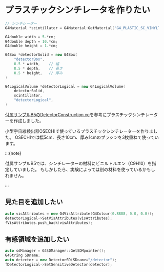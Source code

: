 # プラスチックシンチレータを作りたい

```cpp
// シンチレーター
G4Material *scintillator = G4Material:GetMaterial("G4_PLASTIC_SC_VINYLTOLUEN");

G4double width = 5.*cm;
G4double depth = 10.*cm;
G4double height = 1.*cm;

G4Box *detectorSolid = new G4Box(
    "detectorBox",
    0.5 * width,    // 幅
    0.5 * depth,    // 長さ
    0.5 * height,   // 厚み
)

G4LogicalVolume *detectorLogical = new G4LogicalVolume(
    detectorSolid,
    scintillator,
    "detectorLogical",
)
```

[付属サンプルB5のDetectorConstruction.cc](https://github.com/Geant4/geant4/blob/master/examples/basic/B5/src/DetectorConstruction.cc)を参考にプラスチックシンチレーターを作成しました。

小型宇宙線検出器OSECHIで使っているプラスチックシンチレーターを作りました。
OSECHIでは幅5cm、長さ10cm、厚み1cmのプラシンを3枚重ねて使っています。

:::{note}

付属サンプルB5では、シンチレーターの材料にビニルトルエン（C9H10）を指定していました。
もしかしたら、実験によっては別の材料を使っているかもしれません。

:::

## 見た目を追加したい

```cpp
auto visAttributes = new G4VisAttribute(G4Colour(0.8888, 0.0, 0.0));
detectorLogical->SetVisAttributes(visAttributes);
fVisAttributes.push_back(visAttributes);
```

## 有感領域を追加したい

```cpp
auto sdManager = G4SDManager::GetSDMpointer();
G4String SDname;
auto detector = new DetectorSD(SDname="/detector");
fDetectorLogical->SetSensitiveDetector(detector);

```

